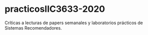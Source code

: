 # practicosIIC3633-2020

Críticas a lecturas de papers semanales y laboratorios prácticos de Sistemas Recomendadores.
